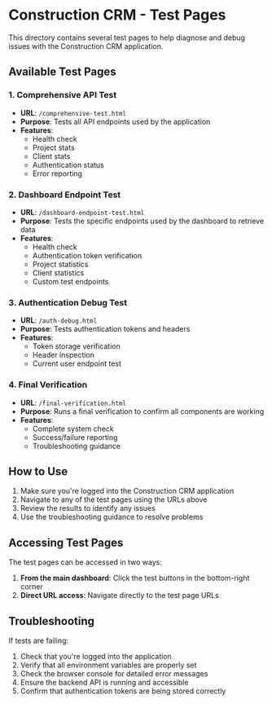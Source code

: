 # Construction CRM - Test Pages

This directory contains several test pages to help diagnose and debug issues with the Construction CRM application.

## Available Test Pages

### 1. Comprehensive API Test
- **URL**: `/comprehensive-test.html`
- **Purpose**: Tests all API endpoints used by the application
- **Features**: 
  - Health check
  - Project stats
  - Client stats
  - Authentication status
  - Error reporting

### 2. Dashboard Endpoint Test
- **URL**: `/dashboard-endpoint-test.html`
- **Purpose**: Tests the specific endpoints used by the dashboard to retrieve data
- **Features**:
  - Health check
  - Authentication token verification
  - Project statistics
  - Client statistics
  - Custom test endpoints

### 3. Authentication Debug Test
- **URL**: `/auth-debug.html`
- **Purpose**: Tests authentication tokens and headers
- **Features**:
  - Token storage verification
  - Header inspection
  - Current user endpoint test

### 4. Final Verification
- **URL**: `/final-verification.html`
- **Purpose**: Runs a final verification to confirm all components are working
- **Features**:
  - Complete system check
  - Success/failure reporting
  - Troubleshooting guidance

## How to Use

1. Make sure you're logged into the Construction CRM application
2. Navigate to any of the test pages using the URLs above
3. Review the results to identify any issues
4. Use the troubleshooting guidance to resolve problems

## Accessing Test Pages

The test pages can be accessed in two ways:

1. **From the main dashboard**: Click the test buttons in the bottom-right corner
2. **Direct URL access**: Navigate directly to the test page URLs

## Troubleshooting

If tests are failing:

1. Check that you're logged into the application
2. Verify that all environment variables are properly set
3. Check the browser console for detailed error messages
4. Ensure the backend API is running and accessible
5. Confirm that authentication tokens are being stored correctly